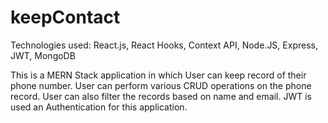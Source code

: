 # keepContact

Technologies used: React.js, React Hooks, Context API, Node.JS, Express, JWT, MongoDB

This is a MERN Stack application in which User can keep record of their phone number. User can perform various CRUD operations on the phone record. User can also filter the records based on name and email. JWT is used an Authentication for this application.
